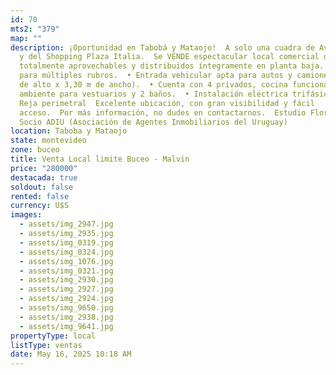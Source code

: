 ```yaml
---
id: 70
mts2: "379"
map: ""
description: ¡Oportunidad en Tabobá y Mataojo!  A solo una cuadra de Av. Italia
  y del Shopping Plaza Italia.  Se VENDE espectacular local comercial de 379 m²,
  totalmente aprovechables y distribuidos íntegramente en planta baja. Ideal
  para múltiples rubros.  • Entrada vehicular apta para autos y camiones (2,74 m
  de alto x 3,30 m de ancho).  • Cuenta con 4 privados, cocina funcional,
  ambiente para vestuarios y 2 baños.  • Instalación eléctrica trifásica.  •
  Reja perimetral  Excelente ubicación, con gran visibilidad y fácil
  acceso.  Por más información, no dudes en contactarnos.  Estudio Florida –
  Socio ADIU (Asociación de Agentes Inmobiliarios del Uruguay)
location: Taboba y Mataojo
state: montevideo
zone: buceo
title: Venta Local limite Buceo - Malvin
price: "280000"
destacada: true
soldout: false
rented: false
currency: U$S
images:
  - assets/img_2947.jpg
  - assets/img_2935.jpg
  - assets/img_0319.jpg
  - assets/img_0324.jpg
  - assets/img_1076.jpg
  - assets/img_0321.jpg
  - assets/img_2930.jpg
  - assets/img_2927.jpg
  - assets/img_2924.jpg
  - assets/img_9650.jpg
  - assets/img_2938.jpg
  - assets/img_9641.jpg
propertyType: local
listType: ventas
date: May 16, 2025 10:18 AM
---
```

